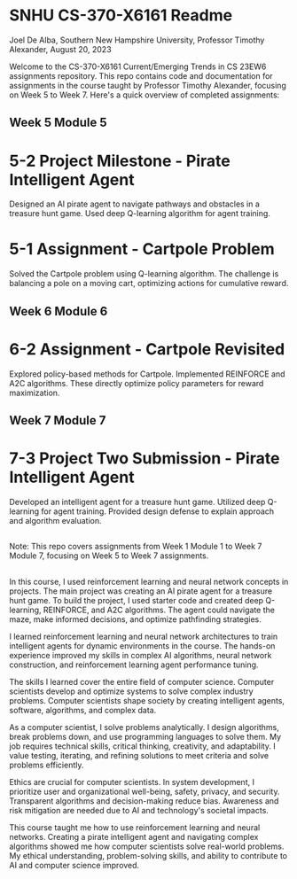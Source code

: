  # SNHU CS-370-X6161 Readme
 Joel De Alba, 
 Southern New Hampshire University, 
 Professor Timothy Alexander, 
 August 20, 2023
 

Welcome to the CS-370-X6161 Current/Emerging Trends in CS 23EW6 assignments repository. This repo contains code and documentation for assignments in the course taught by Professor Timothy Alexander, focusing on Week 5 to Week 7. Here's a quick overview of completed assignments:
##

## Week 5 Module 5

# 5-2 Project Milestone - Pirate Intelligent Agent
Designed an AI pirate agent to navigate pathways and obstacles in a treasure hunt game. Used deep Q-learning algorithm for agent training.

# 5-1 Assignment - Cartpole Problem
Solved the Cartpole problem using Q-learning algorithm. The challenge is balancing a pole on a moving cart, optimizing actions for cumulative reward.
##

## Week 6 Module 6

# 6-2 Assignment - Cartpole Revisited
Explored policy-based methods for Cartpole. Implemented REINFORCE and A2C algorithms. These directly optimize policy parameters for reward maximization.
##

## Week 7 Module 7

# 7-3 Project Two Submission - Pirate Intelligent Agent
Developed an intelligent agent for a treasure hunt game. Utilized deep Q-learning for agent training. Provided design defense to explain approach and algorithm evaluation.
##

Note: This repo covers assignments from Week 1 Module 1 to Week 7 Module 7, focusing on Week 5 to Week 7 assignments.
##

In this course, I used reinforcement learning and neural network concepts in projects. The main project was creating an AI pirate agent for a treasure hunt game. To build the project, I used starter code and created deep Q-learning, REINFORCE, and A2C algorithms. The agent could navigate the maze, make informed decisions, and optimize pathfinding strategies.

I learned reinforcement learning and neural network architectures to train intelligent agents for dynamic environments in the course. The hands-on experience improved my skills in complex AI algorithms, neural network construction, and reinforcement learning agent performance tuning.

The skills I learned cover the entire field of computer science. Computer scientists develop and optimize systems to solve complex industry problems. Computer scientists shape society by creating intelligent agents, software, algorithms, and complex data.

As a computer scientist, I solve problems analytically. I design algorithms, break problems down, and use programming languages to solve them. My job requires technical skills, critical thinking, creativity, and adaptability. I value testing, iterating, and refining solutions to meet criteria and solve problems efficiently.

Ethics are crucial for computer scientists. In system development, I prioritize user and organizational well-being, safety, privacy, and security. Transparent algorithms and decision-making reduce bias. Awareness and risk mitigation are needed due to AI and technology's societal impacts.

This course taught me how to use reinforcement learning and neural networks. Creating a pirate intelligent agent and navigating complex algorithms showed me how computer scientists solve real-world problems. My ethical understanding, problem-solving skills, and ability to contribute to AI and computer science improved.
